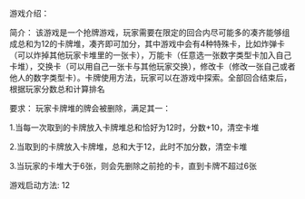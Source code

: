 游戏介绍：

简介：
该游戏是一个抢牌游戏，玩家需要在限定的回合内尽可能多的凑齐能够组成总和为12的卡牌堆，凑齐即可加分，其中游戏中会有4种特殊卡，比如炸弹卡（可以炸掉其他玩家卡堆里的一张卡），万能卡（任意选一张数字类型卡加入自己卡堆），交换卡（可以用自己一张卡与其他玩家交换），修改卡（修改一张自己或者他人的数字类型卡）。卡牌使用方法，玩家可以在游戏中探索。全部回合结束后，根据玩家分数总和计算排名

要求：
玩家卡牌堆的牌会被删除，满足其一：

1.当每一次取到的卡牌放入卡牌堆总和恰好为12时，分数+10，清空卡堆

2.当取到的卡牌放入卡牌堆，总和大于12，此时不加分数，清空卡堆

3.当玩家的卡堆大于6张，则会先删除之前抢的卡，直到卡牌不超过6张

游戏启动方法:
12